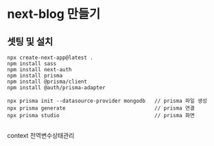 # next-blog 만들기

## 셋팅 및 설치

```
npx create-next-app@latest .
npm install sass
npm install next-auth
npm install prisma
npm install @prisma/client
npm install @auth/prisma-adapter

```

```
npx prisma init --datasource-provider mongodb   // prisma 파일 생성
npx prisma generate                             // prisma 연결
npx prisma studio                               // prisma 화면
```

## 
context 전역변수상태관리
